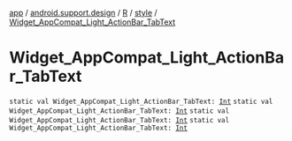 [app](../../../index.md) / [android.support.design](../../index.md) / [R](../index.md) / [style](index.md) / [Widget_AppCompat_Light_ActionBar_TabText](.)

# Widget_AppCompat_Light_ActionBar_TabText

`static val Widget_AppCompat_Light_ActionBar_TabText: `[`Int`](https://kotlinlang.org/api/latest/jvm/stdlib/kotlin/-int/index.html)
`static val Widget_AppCompat_Light_ActionBar_TabText: `[`Int`](https://kotlinlang.org/api/latest/jvm/stdlib/kotlin/-int/index.html)
`static val Widget_AppCompat_Light_ActionBar_TabText: `[`Int`](https://kotlinlang.org/api/latest/jvm/stdlib/kotlin/-int/index.html)
`static val Widget_AppCompat_Light_ActionBar_TabText: `[`Int`](https://kotlinlang.org/api/latest/jvm/stdlib/kotlin/-int/index.html)